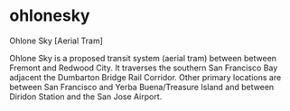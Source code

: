 # ohlonesky
Ohlone Sky [Aerial Tram]

Ohlone Sky is a proposed transit system (aerial tram) between between Fremont and Redwood City. It traverses the southern San Francisco Bay adjacent the Dumbarton Bridge Rail Corridor. Other primary locations are between San Francisco and Yerba Buena/Treasure Island and between Diridon Station and the San Jose Airport.


